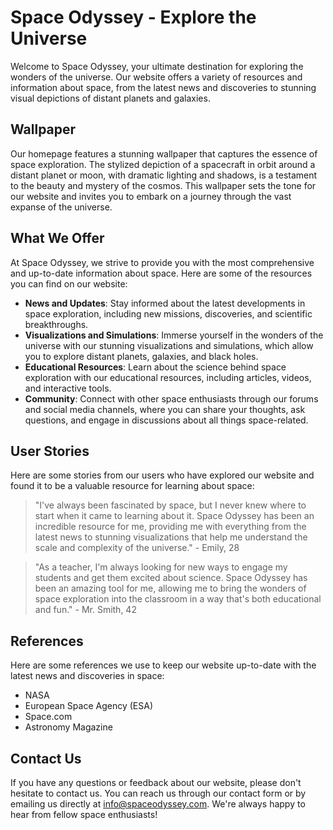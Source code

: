 <!--
Write me content for website with wallpaper which alt text is:

"A stylized depiction of a spacecraft in orbit around a distant planet or moon, with dramatic lighting and shadows."

The name/title of the page should not be 1:1 copy of the alt text but rather a real content of the website which is using this wallpaper.

- Use markdown format 
- Start with the heading
- The content should look like a real website 
- Include real sections like references, contact, user stories, etc. use things relevant to the page purpose.
- Feel free to use structure like headings, bullets, numbering, blockquotes, paragraphs, horizontal lines, etc.
- You can use formatting like bold or _italic_
- You can include UTF-8 emojis
- Links should be only #hash anchors (and you can refer to the document itself)
- Do not include images
-->

<!--font:Poppins-->

# Space Odyssey - Explore the Universe

Welcome to Space Odyssey, your ultimate destination for exploring the wonders of the universe. Our website offers a variety of resources and information about space, from the latest news and discoveries to stunning visual depictions of distant planets and galaxies.

## Wallpaper

Our homepage features a stunning wallpaper that captures the essence of space exploration. The stylized depiction of a spacecraft in orbit around a distant planet or moon, with dramatic lighting and shadows, is a testament to the beauty and mystery of the cosmos. This wallpaper sets the tone for our website and invites you to embark on a journey through the vast expanse of the universe.

## What We Offer

At Space Odyssey, we strive to provide you with the most comprehensive and up-to-date information about space. Here are some of the resources you can find on our website:

- **News and Updates**: Stay informed about the latest developments in space exploration, including new missions, discoveries, and scientific breakthroughs.
- **Visualizations and Simulations**: Immerse yourself in the wonders of the universe with our stunning visualizations and simulations, which allow you to explore distant planets, galaxies, and black holes.
- **Educational Resources**: Learn about the science behind space exploration with our educational resources, including articles, videos, and interactive tools.
- **Community**: Connect with other space enthusiasts through our forums and social media channels, where you can share your thoughts, ask questions, and engage in discussions about all things space-related.

## User Stories

Here are some stories from our users who have explored our website and found it to be a valuable resource for learning about space:

> "I've always been fascinated by space, but I never knew where to start when it came to learning about it. Space Odyssey has been an incredible resource for me, providing me with everything from the latest news to stunning visualizations that help me understand the scale and complexity of the universe." - Emily, 28

> "As a teacher, I'm always looking for new ways to engage my students and get them excited about science. Space Odyssey has been an amazing tool for me, allowing me to bring the wonders of space exploration into the classroom in a way that's both educational and fun." - Mr. Smith, 42

## References

Here are some references we use to keep our website up-to-date with the latest news and discoveries in space:

- NASA
- European Space Agency (ESA)
- Space.com
- Astronomy Magazine

## Contact Us

If you have any questions or feedback about our website, please don't hesitate to contact us. You can reach us through our contact form or by emailing us directly at info@spaceodyssey.com. We're always happy to hear from fellow space enthusiasts!
